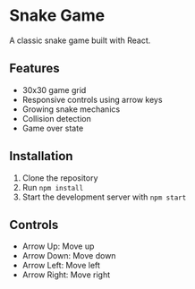 # Snake Game

A classic snake game built with React.

## Features
- 30x30 game grid
- Responsive controls using arrow keys
- Growing snake mechanics
- Collision detection
- Game over state

## Installation
1. Clone the repository
2. Run `npm install`
3. Start the development server with `npm start`

## Controls
- Arrow Up: Move up
- Arrow Down: Move down  
- Arrow Left: Move left
- Arrow Right: Move right
